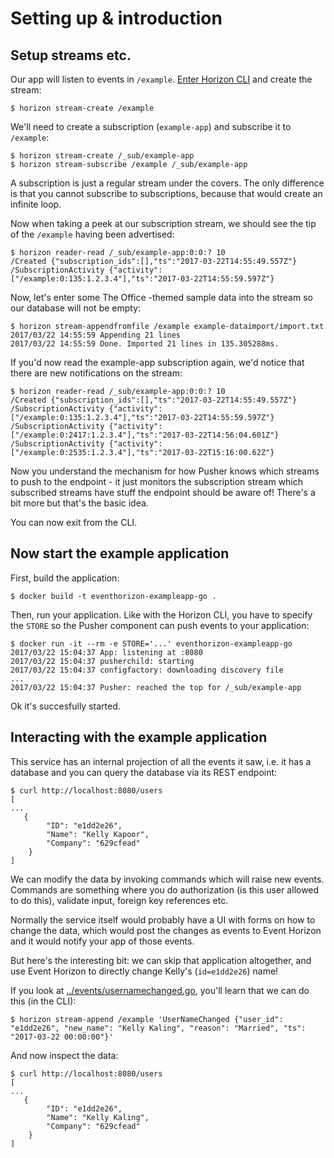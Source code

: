 Setting up & introduction
=========================

Setup streams etc.
------------------

Our app will listen to events in `/example`.
[Enter Horizon CLI](https://github.com/function61/eventhorizon/blob/master/docs/enter-horizon-cli.md)
and create the stream:

```
$ horizon stream-create /example
```

We'll need to create a subscription (`example-app`) and subscribe it to `/example`:

```
$ horizon stream-create /_sub/example-app
$ horizon stream-subscribe /example /_sub/example-app
```

A subscription is just a regular stream under the covers. The only difference is
that you cannot subscribe to subscriptions, because that would create an infinite loop.

Now when taking a peek at our subscription stream, we should see the tip of the
`/example` having been advertised:

```
$ horizon reader-read /_sub/example-app:0:0:? 10
/Created {"subscription_ids":[],"ts":"2017-03-22T14:55:49.557Z"}
/SubscriptionActivity {"activity":["/example:0:135:1.2.3.4"],"ts":"2017-03-22T14:55:59.597Z"}
```

Now, let's enter some The Office -themed sample data into the stream so our
database will not be empty:

```
$ horizon stream-appendfromfile /example example-dataimport/import.txt
2017/03/22 14:55:59 Appending 21 lines
2017/03/22 14:55:59 Done. Imported 21 lines in 135.305288ms.
```

If you'd now read the example-app subscription again, we'd notice that there are
new notifications on the stream:

```
$ horizon reader-read /_sub/example-app:0:0:? 10
/Created {"subscription_ids":[],"ts":"2017-03-22T14:55:49.557Z"}
/SubscriptionActivity {"activity":["/example:0:135:1.2.3.4"],"ts":"2017-03-22T14:55:59.597Z"}
/SubscriptionActivity {"activity":["/example:0:2417:1.2.3.4"],"ts":"2017-03-22T14:56:04.601Z"}
/SubscriptionActivity {"activity":["/example:0:2535:1.2.3.4"],"ts":"2017-03-22T15:16:00.62Z"}
```

Now you understand the mechanism for how Pusher knows which streams to push to
the endpoint - it just monitors the subscription stream which subscribed streams
have stuff the endpoint should be aware of! There's a bit more but that's the basic idea.

You can now exit from the CLI.


Now start the example application
---------------------------------

First, build the application:

```
$ docker build -t eventhorizon-exampleapp-go .
```

Then, run your application. Like with the Horizon CLI, you have to specify the
`STORE` so the Pusher component can push events to your application:

```
$ docker run -it --rm -e STORE='...' eventhorizon-exampleapp-go
2017/03/22 15:04:37 App: listening at :8080
2017/03/22 15:04:37 pusherchild: starting
2017/03/22 15:04:37 configfactory: downloading discovery file
...
2017/03/22 15:04:37 Pusher: reached the top for /_sub/example-app
```

Ok it's succesfully started.


Interacting with the example application
----------------------------------------

This service has an internal projection of all the events it saw, i.e. it has
a database and you can query the database via its REST endpoint:

```
$ curl http://localhost:8080/users
[
...
   {
        "ID": "e1dd2e26",
        "Name": "Kelly Kapoor",
        "Company": "629cfead"
    }
]
```

We can modify the data by invoking commands which will raise new events. Commands
are something where you do authorization (is this user allowed to do this), validate
input, foreign key references etc.

Normally the service itself
would probably have a UI with forms on how to change the data, which would post
the changes as events to Event Horizon and it would notify your app of those events.

But here's the interesting bit: we can skip that application altogether, and use
Event Horizon to directly change Kelly's (`id=e1dd2e26`) name!

If you look at [../events/usernamechanged.go](events/usernamechanged.go), you'll
learn that we can do this (in the CLI):

```
$ horizon stream-append /example 'UserNameChanged {"user_id": "e1dd2e26", "new_name": "Kelly Kaling", "reason": "Married", "ts": "2017-03-22 00:00:00"}'
```

And now inspect the data:

```
$ curl http://localhost:8080/users
[
...
   {
        "ID": "e1dd2e26",
        "Name": "Kelly Kaling",
        "Company": "629cfead"
    }
]
```
